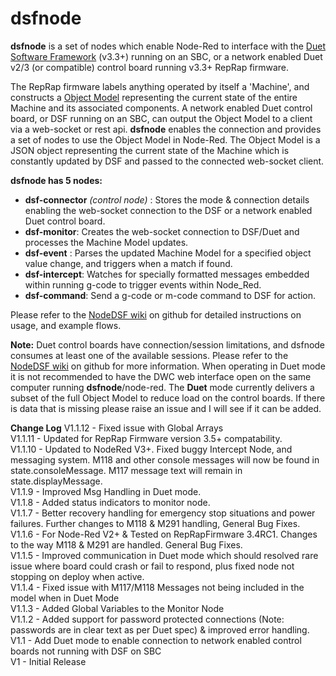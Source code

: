 # dsfnode
**dsfnode** is a set of nodes which enable Node-Red to interface with the [Duet Software Framework](https://github.com/Duet3D/DuetSoftwareFramework) (v3.3+) running on an SBC, or a network enabled Duet v2/3 (or compatible) control board running v3.3+ RepRap firmware.  

The RepRap firmware labels anything operated by itself a 'Machine', and constructs a [Object Model](https://duet3d.dozuki.com/Wiki/Object_Model_of_RepRapFirmware) representing the current state of the entire Machine and its associated components. A network enabled Duet control board, or DSF running on an SBC, can output the Object Model to a client via a web-socket or rest api. **dsfnode** enables the connection and provides a set of nodes to use the Object Model in Node-Red. The Object Model is a JSON object representing the current state of the Machine which is constantly updated by DSF and passed to the connected web-socket client.  
 
**dsfnode has 5 nodes:**

 - **dsf-connector** *(control node)* : Stores the mode & connection details enabling the web-socket connection to the DSF or a network enabled Duet control board.  
 - **dsf-monitor**: Creates the web-socket connection to DSF/Duet and processes the Machine Model updates.  
 - **dsf-event** : Parses the updated Machine Model for a specified object value change, and triggers when a match if found.  
 - **dsf-intercept**: Watches for specially formatted messages embedded within running g-code to trigger events within Node_Red.  
 - **dsf-command**: Send a g-code or m-code command to DSF for action.  

Please refer to the [NodeDSF wiki](https://github.com/MintyTrebor/NodeDSF) on github for detailed instructions on usage, and example flows.  
  
**Note:** Duet control boards have connection/session limitations, and dsfnode consumes at least one of the available sessions. Please refer to the [NodeDSF wiki](https://github.com/MintyTrebor/NodeDSF) on github for more information. When operating in Duet mode it is not recommended to have the DWC web interface open on the same computer running **dsfnode**/node-red. The **Duet** mode currently delivers a subset of the full Object Model to reduce load on the control boards. If there is data that is missing please raise an issue and I will see if it can be added.
  
**Change Log**
V1.1.12 - Fixed issue with Global Arrays  
V1.1.11 - Updated for RepRap Firmware version 3.5+ compatability.  
V1.1.10 - Updated to NodeRed V3+. Fixed buggy Intercept Node, and messaging system. M118 and other console messages will now be found in state.consoleMessage. M117 message text will remain in state.displayMessage.  
V1.1.9 - Improved Msg Handling in Duet mode.  
V1.1.8 - Added status indicators to monitor node.  
V1.1.7 - Better recovery handling for emergency stop situations and power failures. Further changes to M118 & M291 handling, General Bug Fixes.  
V1.1.6 - For Node-Red V2+ & Tested on RepRapFirmware 3.4RC1. Changes to the way M118 & M291 are handled. General Bug Fixes.  
V1.1.5 - Improved communication in Duet mode which should resolved rare issue where board could crash or fail to respond, plus fixed node not stopping on deploy when active.  
V1.1.4 - Fixed issue with M117/M118 Messages not being included in the model when in Duet Mode  
V1.1.3 - Added Global Variables to the Monitor Node  
V1.1.2 - Added support for password protected connections (Note: passwords are in clear text as per Duet spec) & improved error handling.  
V1.1 - Add Duet mode to enable connection to network enabled control boards not running with DSF on SBC  
V1 - Initial Release  
